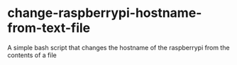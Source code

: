 # change-raspberrypi-hostname-from-text-file
A simple bash script that changes the hostname of the raspberrypi from the contents of a file
